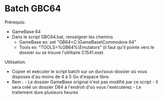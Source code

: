 # Batch GBC64

Prérequis: 
- GameBase 64
- Dans le script GBC64.bat, renseigner les chemins
    - GameBase  ex: set "GB64=C:\GameBase\Commodore 64"
    - Tools     ex: "TOOLS=%GB64%\Emulators" (il faut qu'il pointe vers le dossier ou se trouve l'utilitaire C1541.exe)

Utilisation:
- Copier et exécuter le script batch sur un dur/sous-dossier où vous disposes d'au moins de 4 à 5 Go d'espace libre.
- Rem : - Le dossier GameBase original n'est pas modifié par ce script
        - Il sera créé un dossier D64 à l'endroit d'où vous l'exécuterez
        - Le traitement dure plusieurs heures
		
